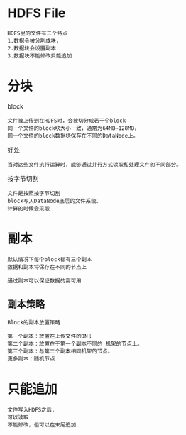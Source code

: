
# HDFS File

    HDFS里的文件有三个特点
    1.数据会被分割成块，
    2.数据块会设置副本
    3.数据块不能修改只能追加

  
# 分块

block

    文件被上传到在HDFS时，会被切分成若干个block
    同一个文件的block块大小一致，通常为64MB~128MB，
    同一个文件的block数据块保存在不同的DataNode上。

好处
    
    当对这些文件执行运算时，能够通过并行方式读取和处理文件的不同部分。


按字节切割  

    文件是按照按字节切割
    block写入DataNode底层的文件系统。
    计算的时候会采取    

 
# 副本
  
    默认情况下每个block都有三个副本
    数据和副本将保存在不同的节点上
    
    通过副本可以保证数据的高可用


## 副本策略

    Block的副本放置策略

    第一个副本：放置在上传文件的DN；
    第二个副本：放置在于第一个副本不同的 机架的节点上。
    第三个副本：与第二个副本相同机架的节点。
    更多副本：随机节点  
  
  
# 只能追加

    文件写入HDFS之后，
    可以读取
    不能修改，但可以在末尾追加
    
    